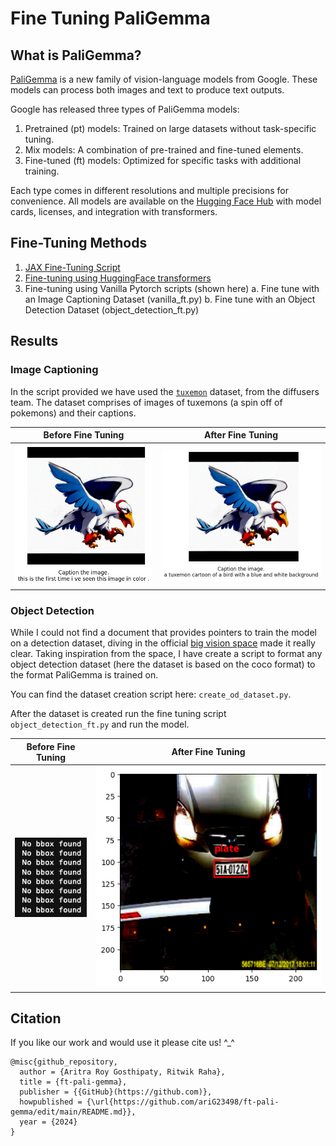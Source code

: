 # Fine Tuning PaliGemma

## What is PaliGemma?

[PaliGemma](https://ai.google.dev/gemma/docs/paligemma) is a new family of
vision-language models from Google. These models can process both images and
text to produce text outputs.

Google has released three types of PaliGemma models:
1. Pretrained (pt) models: Trained on large datasets without task-specific tuning.
2. Mix models: A combination of pre-trained and fine-tuned elements.
3. Fine-tuned (ft) models: Optimized for specific tasks with additional training.

Each type comes in different resolutions and multiple precisions for
convenience. All models are available on the
[Hugging Face Hub](https://huggingface.co/collections/google/paligemma-release-6643a9ffbf57de2ae0448dda)
with model cards, licenses, and integration with transformers.

## Fine-Tuning Methods

1. [JAX Fine-Tuning Script](https://colab.research.google.com/github/google-research/big_vision/blob/main/big_vision/configs/proj/paligemma/finetune_paligemma.ipynb)
2. [Fine-tuning using HuggingFace transformers](https://huggingface.co/blog/paligemma#using-transformers-1)
3. Fine-tuning using Vanilla Pytorch scripts (shown here)
  a. Fine tune with an Image Captioning Dataset (vanilla_ft.py)
  b. Fine tune with an Object Detection Dataset (object_detection_ft.py)

## Results

### Image Captioning

In the script provided we have used the [`tuxemon`](https://huggingface.co/datasets/diffusers/tuxemon)
dataset, from the diffusers team. The dataset comprises of images of tuxemons (a spin off of pokemons)
and their captions.

| Before Fine Tuning | After Fine Tuning |
|---|---|
| ![image](./assets/image_caption/before.png) | ![image](./assets/image_caption/after.png) |


### Object Detection

While I could not find a document that provides pointers to train the model
on a detection dataset, diving in the official
[big vision space](https://huggingface.co/spaces/big-vision/paligemma) made it
really clear. Taking inspiration from the space, I have create a script to format
any object detection dataset (here the dataset is based on the coco format)
to the format PaliGemma is trained on.

You can find the dataset creation script here: `create_od_dataset.py`.

After the dataset is created run the fine tuning script `object_detection_ft.py`
and run the model.

| Before Fine Tuning | After Fine Tuning |
|---|---|
| ![image](./assets/object_detection/before.png) | ![image](./assets/object_detection/after.png) |


## Citation
If you like our work and would use it please cite us! ^_^
```
@misc{github_repository,
  author = {Aritra Roy Gosthipaty, Ritwik Raha}, 
  title = {ft-pali-gemma}, 
  publisher = {{GitHub}(https://github.com)},
  howpublished = {\url{https://github.com/ariG23498/ft-pali-gemma/edit/main/README.md}},
  year = {2024}  
}
```
